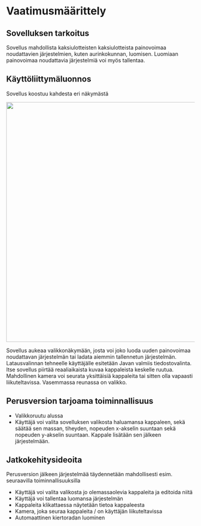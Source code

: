 # Vaatimusmäärittely

## Sovelluksen tarkoitus

Sovellus mahdollista kaksiulotteisten kaksiulotteista painovoimaa noudattavien järjestelmien, kuten aurinkokunnan, luomisen. Luomiaan painovoimaa noudattavia järjestelmiä voi myös tallentaa.

## Käyttöliittymäluonnos

Sovellus koostuu kahdesta eri näkymästä

<img src="https://raw.githubusercontent.com/Mustekala/otm-harjoitustyo/master/GravitySimulator/dokumentaatio/kuvat/suunnitelma.png" width="640">

Sovellus aukeaa valikkonäkymään, josta voi joko luoda uuden painovoimaa noudattavan järjestelmän tai ladata aiemmin tallennetun järjestelmän. Latausvalinnan tehneelle käyttäjälle esitetään Javan valmiis tiedostovalinta. Itse sovellus piirtää reaaliaikaista kuvaa kappaleista keskelle ruutua. Mahdollinen kamera voi seurata yksittäisiä kappaleita tai sitten olla vapaasti liikuteltavissa. Vasemmassa reunassa on valikko.

## Perusversion tarjoama toiminnallisuus

- Valikkoruutu alussa
- Käyttäjä voi valita sovelluksen valikosta haluamansa kappaleen, sekä säätää sen massan, tiheyden, nopeuden x-akselin suuntaan sekä nopeuden y-akselin suuntaan. Kappale lisätään sen jälkeen järjestelmään.

## Jatkokehitysideoita

Perusversion jälkeen järjestelmää täydennetään mahdollisesti esim. seuraavilla toiminnallisuuksilla

- Käyttäjä voi valita valikosta jo olemassaolevia kappaleita ja editoida niitä
- Käyttäjä voi tallentaa luomansa järjestelmän 
- Kappaleita klikattaessa näytetään tietoa kappaleesta
- Kamera, joka seuraa kappaleita / on käyttäjän liikuteltavissa
- Automaattinen kiertoradan luominen

